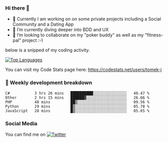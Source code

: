 ### Hi there 👋


- 🔭 Currently I am working on on some private projects including a Social Community and a Dating App
- 🌱 I’m currently diving deeper into BDD and UX
- 👯 I’m looking to collaborate on my "poker buddy" as well as my "fitness-pal" project :-)

below is a snipped of my coding activity.
<!--
**tomek-i/tomek-i** is a ✨ _special_ ✨ repository because its `README.md` (this file) appears on your GitHub profile.

Here are some ideas to get you started:

- 🔭 I’m currently working on ...
- 🌱 I’m currently learning ...
- 👯 I’m looking to collaborate on ...
- 🤔 I’m looking for help with ...
- 💬 Ask me about ...
- 📫 How to reach me: ...
- 😄 Pronouns: ...
- ⚡ Fun fact: ...
-->
[![Top Languages](https://github-readme-stats.vercel.app/api/top-langs/?username=tomek-i&layout=compact)](https://github.com/tomek-i)

You can visit my Code Stats page here: https://codestats.net/users/tomek-i

### 💬 Weekly development breakdown
<!--START_SECTION:waka-->
```text
C#           3 hrs 26 mins   ██████████░░░░░░░░░░░░░░░   40.47 % 
Other        2 hrs 15 mins   ██████▓░░░░░░░░░░░░░░░░░░   26.66 % 
PHP          48 mins         ██▒░░░░░░░░░░░░░░░░░░░░░░   09.56 % 
Python       29 mins         █▒░░░░░░░░░░░░░░░░░░░░░░░   05.78 % 
JavaScript   28 mins         █▒░░░░░░░░░░░░░░░░░░░░░░░   05.65 % 
```
<!--END_SECTION:waka-->

<!-- Actual text -->

### Social Media
You can find me on [![Twitter][1.2]][1]

<!-- Icons -->

[1.2]: http://i.imgur.com/wWzX9uB.png 


<!-- Links to your social media accounts -->

[1]: https://twitter.com/tomek_i
